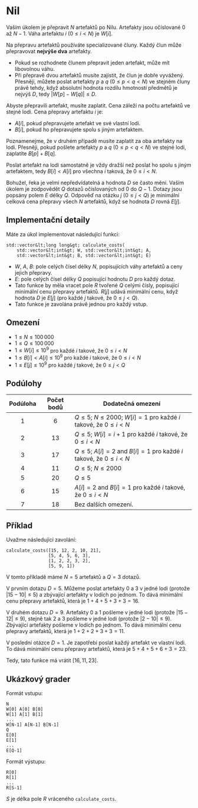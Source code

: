 # Nil

Vaším úkolem je přepravit $N$ artefaktů po Nilu. Artefakty jsou očíslované $0$ až $N-1$.
Váha artefaktu $i$ ($0 \leq i < N$) je $W[i]$.

Na přepravu artefaktů používáte specializované čluny. Každý člun může přepravovat **nejvýše dva** artefakty.

* Pokud se rozhodnete člunem přepravit jeden artefakt, může mít libovolnou váhu.
* Při přepravě dvou artefaktů musíte zajistit, že člun je dobře vyvážený. Přesněji, můžete poslat artefakty $p$ a $q$ ($0 \leq p < q < N$)
ve stejném čluny právě tehdy, když absolutní hodnota rozdílu hmotností předmětů je nejvýš $D$, tedy $|W[p] - W[q]| \leq D$.

Abyste přepravili artefakt, musíte zaplatit. Cena záleží na počtu artefaktů ve stejné lodi. Cena přepravy artefaktu $i$ je:

* $A[i]$, pokud přepravujete artefakt ve své vlastní lodi.
* $B[i]$, pokud ho přepravujete spolu s jiným artefaktem.

Poznamenejme, že v druhém případě musíte zaplatit za oba artefakty na lodi.
Přesněji, pokud pošlete artefakty $p$ a $q$ ($0 \leq p < q < N$) ve stejné lodi, zaplatíte $B[p] + B[q]$.

Poslat artefakt na lodi samostatně je vždy dražší než poslat ho spolu s jiným artefaktem,
tedy $B[i] < A[i]$ pro všechna $i$ taková, že $0 \leq i < N$.

Bohužel, řeka je velmi nepředvídatelná a hodnota $D$ se často mění. Vaším úkolem
je zodpovědět $Q$ dotazů očíslovaných od $0$ do $Q-1$. Dotazy jsou popsány polem $E$ délky $Q$.
Odpověď na otázku $j$ ($0 \leq j < Q$) je minimální celková cena přepravy všech $N$ artefaktů, když se hodnota $D$ rovná $E[j]$.

## Implementační detaily

Máte za úkol implementovat následující funkci:

```
std::vector&lt;long long&gt; calculate_costs(
    std::vector&lt;int&gt; W, std::vector&lt;int&gt; A, 
    std::vector&lt;int&gt; B, std::vector&lt;int&gt; E)
```

* $W$, $A$, $B$: pole celých čísel délky $N$, popisujících váhy artefaktů a ceny jejich přepravy.
* $E$: pole celých čísel délky $Q$ popisující hodnotu $D$ pro každý dotaz.
* Tato funkce by měla vracet pole $R$ tvořené $Q$ celými čísly, popisující minimální cenu přepravy artefaktů. $R[j]$ udává minimální cenu, když hodnota $D$ je $E[j]$ (pro každé $j$ takové, že $0 \leq j < Q$).
* Tato funkce je zavolána právě jednou pro každý vstup.

## Omezení

* $1 \leq N \leq 100\,000$
* $1 \leq Q \leq 100\,000$
* $1 \leq W[i] \leq 10^{9}$
   pro každé $i$ takové, že $0 \leq i < N$
* $1 \leq B[i] < A[i] \leq 10^{9}$
   pro každé $i$ takové, že $0 \leq i < N$
* $1 \leq E[j] \leq 10^{9}$
   pro každé $j$ takové, že $0 \leq j < Q$

## Podúlohy

| Podúloha | Počet bodů  | Dodatečná omezení |
| :-----: | :----: | ---------------------- |
| 1       | $6$    | $Q \leq 5$; $N \leq 2000$; $W[i] = 1$ pro každé $i$ takové, že $0 \leq i < N$
| 2       | $13$   | $Q \leq 5$; $W[i] = i+1$ pro každé $i$ takové, že $0 \leq i < N$
| 3       | $17$   | $Q \leq 5$; $A[i] = 2$ and $B[i] = 1$ pro každé $i$ takové, že $0 \leq i < N$
| 4       | $11$   | $Q \leq 5$; $N \leq 2000$
| 5       | $20$   | $Q \leq 5$
| 6       | $15$   | $A[i] = 2$ and $B[i] = 1$ pro každé $i$ takové, že $0 \leq i < N$
| 7       | $18$   | Bez dalších omezení.

## Příklad

Uvažme následující zavolání:

```
calculate_costs([15, 12, 2, 10, 21],
                [5, 4, 5, 6, 3],
                [1, 2, 2, 3, 2],
                [5, 9, 1])
```

V tomto příkladě máme $N = 5$ artefaktů a $Q = 3$ dotazů.

V prvním dotazu $D = 5$. Můžeme poslat artefakty $0$ a $3$ v jedné lodi (protože $|15 - 10| \leq 5$)
a zbývající artefakty v lodích po jednom. To dává minimální cenu přepravy artefaktů, která je $1+4+5+3+3 = 16$.

V druhém dotazu $D = 9$. Artefakty $0$ a $1$ pošleme v jedné lodi (protože $|15 - 12| \leq 9$),
stejně tak $2$ a $3$ pošleme v jedné lodi (protože $|2 - 10| \leq 9$).
Zbývající artefakty pošleme v lodích po jednom.
To dává minimální cenu přepravy artefaktů, která je $1+2+2+3+3 = 11$.

V poslední otázce $D = 1$. Je zapotřebí poslat každý artefakt ve vlastní lodi.
To dává minimální cenu přepravy artefaktů, která je  $5+4+5+6+3 = 23$.

Tedy, tato funkce má vrátit $[16, 11, 23]$.


## Ukázkový grader

Formát vstupu:

```
N
W[0] A[0] B[0]
W[1] A[1] B[1]
...
W[N-1] A[N-1] B[N-1]
Q
E[0]
E[1]
...
E[Q-1]
```

Formát výstupu:

```
R[0]
R[1]
...
R[S-1]
```

$S$ je délka pole $R$ vráceného `calculate_costs`.
